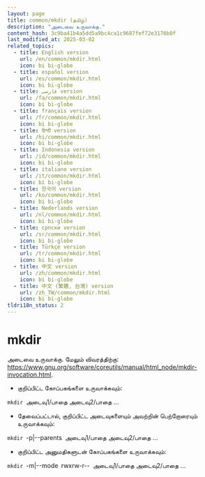 ```yaml
---
layout: page
title: common/mkdir (தமிழ்)
description: "அடைவை உருவாக்கு."
content_hash: 3c9ba41b4a5dd5a9bc4ca1c9687fef72e3176b0f
last_modified_at: 2025-03-02
related_topics:
  - title: English version
    url: /en/common/mkdir.html
    icon: bi bi-globe
  - title: español version
    url: /es/common/mkdir.html
    icon: bi bi-globe
  - title: فارسی version
    url: /fa/common/mkdir.html
    icon: bi bi-globe
  - title: français version
    url: /fr/common/mkdir.html
    icon: bi bi-globe
  - title: हिन्दी version
    url: /hi/common/mkdir.html
    icon: bi bi-globe
  - title: Indonesia version
    url: /id/common/mkdir.html
    icon: bi bi-globe
  - title: italiano version
    url: /it/common/mkdir.html
    icon: bi bi-globe
  - title: 한국어 version
    url: /ko/common/mkdir.html
    icon: bi bi-globe
  - title: Nederlands version
    url: /nl/common/mkdir.html
    icon: bi bi-globe
  - title: српски version
    url: /sr/common/mkdir.html
    icon: bi bi-globe
  - title: Türkçe version
    url: /tr/common/mkdir.html
    icon: bi bi-globe
  - title: 中文 version
    url: /zh/common/mkdir.html
    icon: bi bi-globe
  - title: 中文 (繁體, 台灣) version
    url: /zh_TW/common/mkdir.html
    icon: bi bi-globe
tldri18n_status: 2
---
```

# mkdir

அடைவை உருவாக்கு.
மேலும் விவரத்திற்கு: <https://www.gnu.org/software/coreutils/manual/html_node/mkdir-invocation.html>.

- குறிப்பிட்ட கோப்பகங்களை உருவாக்கவும்:

`mkdir `<span class="tldr-var badge badge-pill bg-dark-lm bg-white-dm text-white-lm text-dark-dm font-weight-bold">அடைவு1/பாதை அடைவு2/பாதை ...</span>

- தேவைப்பட்டால், குறிப்பிட்ட அடைவுகளையும் அவற்றின் பெற்றோரையும் உருவாக்கவும்:

`mkdir `<span class="tldr-var badge badge-pill bg-dark-lm bg-white-dm text-white-lm text-dark-dm font-weight-bold">-p|--parents</span>` `<span class="tldr-var badge badge-pill bg-dark-lm bg-white-dm text-white-lm text-dark-dm font-weight-bold">அடைவு1/பாதை அடைவு2/பாதை ...</span>

- குறிப்பிட்ட அனுமதிகளுடன் கோப்பகங்களை உருவாக்கவும்:

`mkdir `<span class="tldr-var badge badge-pill bg-dark-lm bg-white-dm text-white-lm text-dark-dm font-weight-bold">-m|--mode</span>` `<span class="tldr-var badge badge-pill bg-dark-lm bg-white-dm text-white-lm text-dark-dm font-weight-bold">rwxrw-r--</span>` `<span class="tldr-var badge badge-pill bg-dark-lm bg-white-dm text-white-lm text-dark-dm font-weight-bold">அடைவு1/பாதை அடைவு2/பாதை ...</span>

